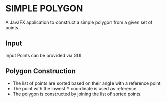 # SIMPLE POLYGON

A JavaFX application to construct a simple polygon from a given set of points.

## Input

Input Points can be provided via GUI

## Polygon Construction

* The list of points are sorted based on their angle with a reference point.
* The point with the lowest Y coordinate is used as reference
* The polygon is constructed by joining the list of sorted points.
